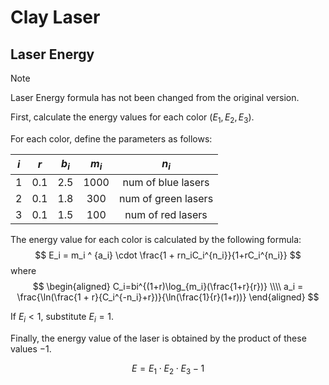 # Clay Laser

## Laser Energy

> [!NOTE]
> Laser Energy formula has not been changed from the original version.

First, calculate the energy values for each color ($E_1, E_2, E_3$).

For each color, define the parameters as follows:

| $i$ | $r$ | $b_i$ | $m_i$ |        $n_i$        |
|:---:|:---:|:-----:|:-----:|:-------------------:|
|  1  | 0.1 |  2.5  | 1000  | num of blue lasers  |
|  2  | 0.1 |  1.8  |  300  | num of green lasers |
|  3  | 0.1 |  1.5  |  100  |  num of red lasers  |

The energy value for each color is calculated by the following formula:
$$
E_i = m_i ^ {a_i} \cdot \frac{1 + rn_iC_i^{n_i}}{1+rC_i^{n_i}}
$$
where
$$
\begin{aligned}
C_i=bi^{(1+r)\log_{m_i}(\frac{1+r}{r})} \\\\ 
a_i = \frac{\ln(\frac{1 + r}{C_i^{-n_i}+r})}{\ln(\frac{1}{r}(1+r))}
\end{aligned}
$$

If $E_i < 1$, substitute $E_i = 1$.

Finally, the energy value of the laser is obtained by the product of these values $-1$.

$$
E = E_1 \cdot E_2 \cdot E_3 - 1
$$
